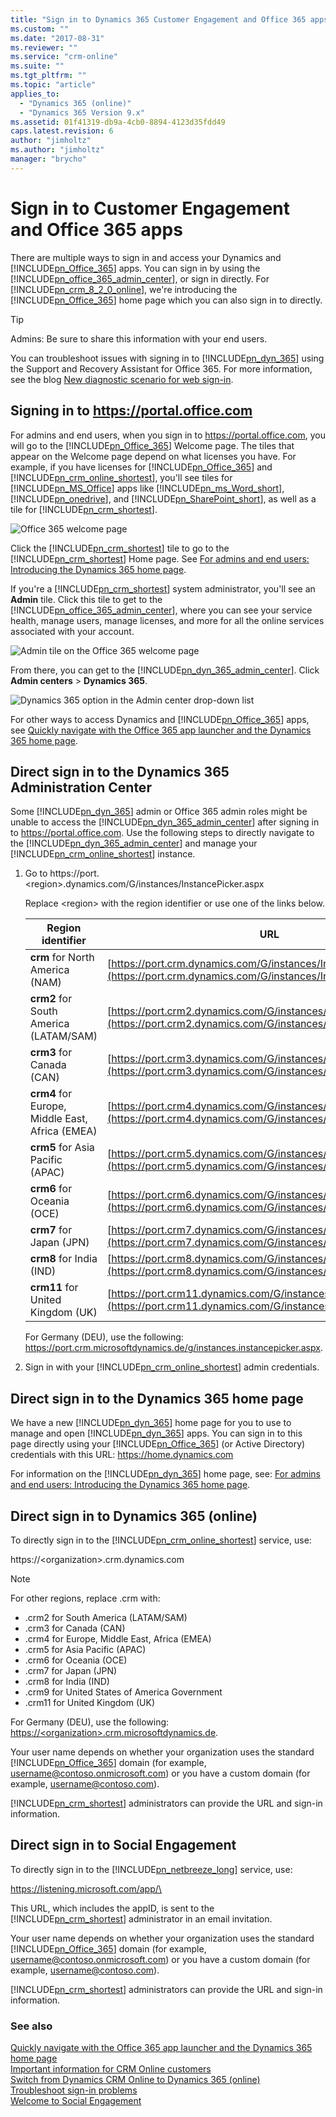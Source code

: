```yaml
---
title: "Sign in to Dynamics 365 Customer Engagement and Office 365 apps | MicrosoftDocs"
ms.custom: ""
ms.date: "2017-08-31"
ms.reviewer: ""
ms.service: "crm-online"
ms.suite: ""
ms.tgt_pltfrm: ""
ms.topic: "article"
applies_to: 
  - "Dynamics 365 (online)"
  - "Dynamics 365 Version 9.x"
ms.assetid: 01f41319-db9a-4cb0-8894-4123d35fdd49
caps.latest.revision: 6
author: "jimholtz"
ms.author: "jimholtz"
manager: "brycho"
---
```

# Sign in to Customer Engagement and Office 365 apps
There are multiple ways to sign in and access your Dynamics and [!INCLUDE[pn_Office_365](../includes/pn-office-365.md)] apps. You can sign in by using the [!INCLUDE[pn_office_365_admin_center](../includes/pn-office-365-admin-center.md)], or sign in directly. For [!INCLUDE[pn_crm_8_2_0_online](../includes/pn-crm-8-2-0-online.md)], we're introducing the [!INCLUDE[pn_Office_365](../includes/pn-office-365.md)] home page which you can also sign in to directly.  
  
> [!TIP]
>  Admins: Be sure to share this information with your end users.  
>   
>  You can troubleshoot issues with signing in to [!INCLUDE[pn_dyn_365](../includes/pn-dyn-365.md)] using the Support and Recovery Assistant for Office 365. For more information, see the blog [New diagnostic scenario for web sign-in](https://community.dynamics.com/crm/b/dynamicscrmsupportblog/archive/2016/11/15/new-diagnostic-scenario-for-web-sign-in).  
  
<a name="BKMK_PortalSignIn"></a>   
## Signing in to https://portal.office.com  
 For admins and end users, when you sign in to https://portal.office.com, you will go to the [!INCLUDE[pn_Office_365](../includes/pn-office-365.md)] Welcome page. The tiles that appear on the Welcome page depend on what licenses you have. For example, if you have licenses for [!INCLUDE[pn_Office_365](../includes/pn-office-365.md)] and [!INCLUDE[pn_crm_online_shortest](../includes/pn-crm-online-shortest.md)], you'll see tiles for [!INCLUDE[pn_MS_Office](../includes/pn-ms-office.md)] apps like [!INCLUDE[pn_ms_Word_short](../includes/pn-ms-word-short.md)], [!INCLUDE[pn_onedrive](../includes/pn-onedrive.md)], and [!INCLUDE[pn_SharePoint_short](../includes/pn-sharepoint-short.md)], as well as a tile for [!INCLUDE[pn_crm_shortest](../includes/pn-crm-shortest.md)].  
  
 ![Office 365 welcome page](../admin/media/office-365-welcome-page.png "Office 365 welcome page")  
  
 Click the [!INCLUDE[pn_crm_shortest](../includes/pn-crm-shortest.md)] tile to go to the [!INCLUDE[pn_crm_shortest](../includes/pn-crm-shortest.md)] Home page. See [For admins and end users: Introducing the Dynamics 365 home page](../admin/quickly-navigate-office-365-app-launcher.md#BKMK_IntroD365HomePage).  
  
 If you're a [!INCLUDE[pn_crm_shortest](../includes/pn-crm-shortest.md)] system administrator, you'll see an **Admin** tile. Click this tile to get to the [!INCLUDE[pn_office_365_admin_center](../includes/pn-office-365-admin-center.md)], where you can see your service health, manage users, manage licenses, and more for all the online services associated with your account.  
  
 ![Admin tile on the Office 365 welcome page](../admin/media/admin-tile-office-365-welcome-page.png "Admin tile on the Office 365 welcome page")  
  
 From there, you can get to the [!INCLUDE[pn_dyn_365_admin_center](../includes/pn-dyn-365-admin-center.md)]. Click **Admin centers** > **Dynamics 365**.  
  
 ![Dynamics 365 option in the Admin center drop&#45;down list](../admin/media/click-admin-centers-dynamics-365.png "Dynamics 365 option in the Admin center drop-down list")  
  
 For other ways to access Dynamics and [!INCLUDE[pn_Office_365](../includes/pn-office-365.md)] apps, see [Quickly navigate with the Office 365 app launcher and the Dynamics 365 home page](../admin/quickly-navigate-office-365-app-launcher.md).  
  
<a name="BKMK_DirectAdminCenter"></a>   
## Direct sign in to the Dynamics 365 Administration Center  
 Some [!INCLUDE[pn_dyn_365](../includes/pn-dyn-365.md)] admin or Office 365 admin roles might be unable to access the [!INCLUDE[pn_dyn_365_admin_center](../includes/pn-dyn-365-admin-center.md)] after signing in to https://portal.office.com. Use the following steps to directly navigate to the [!INCLUDE[pn_dyn_365_admin_center](../includes/pn-dyn-365-admin-center.md)] and manage your [!INCLUDE[pn_crm_online_shortest](../includes/pn-crm-online-shortest.md)] instance.  
  
1.  Go to https://port.\<region>.dynamics.com/G/instances/InstancePicker.aspx  
  
     Replace \<region> with the region identifier or use one of the links below.  
  
    |Region identifier|URL|  
    |-----------------------|---------|  
    |**crm** for North America (NAM)|[https://port.crm.dynamics.com/G/instances/InstancePicker.aspx](https://port.crm.dynamics.com/G/instances/InstancePicker.aspx)|  
    |**crm2** for South America (LATAM/SAM)|[https://port.crm2.dynamics.com/G/instances/InstancePicker.aspx](https://port.crm2.dynamics.com/G/instances/InstancePicker.aspx)|  
    |**crm3** for Canada (CAN)|[https://port.crm3.dynamics.com/G/instances/InstancePicker.aspx](https://port.crm3.dynamics.com/G/instances/InstancePicker.aspx)|  
    |**crm4** for Europe, Middle East, Africa (EMEA)|[https://port.crm4.dynamics.com/G/instances/InstancePicker.aspx](https://port.crm4.dynamics.com/G/instances/InstancePicker.aspx)|  
    |**crm5** for Asia Pacific (APAC)|[https://port.crm5.dynamics.com/G/instances/InstancePicker.aspx](https://port.crm5.dynamics.com/G/instances/InstancePicker.aspx)|  
    |**crm6** for Oceania (OCE)|[https://port.crm6.dynamics.com/G/instances/InstancePicker.aspx](https://port.crm6.dynamics.com/G/instances/InstancePicker.aspx)|  
    |**crm7** for Japan (JPN)|[https://port.crm7.dynamics.com/G/instances/InstancePicker.aspx](https://port.crm7.dynamics.com/G/instances/InstancePicker.aspx)|  
    |**crm8** for India (IND)|[https://port.crm8.dynamics.com/G/instances/InstancePicker.aspx](https://port.crm8.dynamics.com/G/instances/InstancePicker.aspx)|  
    |**crm11** for United Kingdom (UK)|[https://port.crm11.dynamics.com/G/instances/InstancePicker.aspx](https://port.crm11.dynamics.com/G/instances/InstancePicker.aspx)|  
  
     For Germany (DEU), use the following: https://port.crm.microsoftdynamics.de/g/instances.instancepicker.aspx.  
  
2.  Sign in with your [!INCLUDE[pn_crm_online_shortest](../includes/pn-crm-online-shortest.md)] admin credentials.  
  
<a name="BKMK_DirectHomePage"></a>   
## Direct sign in to the Dynamics 365 home page  
 We have a new [!INCLUDE[pn_dyn_365](../includes/pn-dyn-365.md)] home page for you to use  to manage and open [!INCLUDE[pn_dyn_365](../includes/pn-dyn-365.md)] apps. You can sign in to this page directly using your [!INCLUDE[pn_Office_365](../includes/pn-office-365.md)] (or Active Directory) credentials with this URL: https://home.dynamics.com  
  
 For information on the [!INCLUDE[pn_dyn_365](../includes/pn-dyn-365.md)] home page, see: [For admins and end users: Introducing the Dynamics 365 home page](../admin/quickly-navigate-office-365-app-launcher.md#BKMK_IntroD365HomePage).  
  
<a name="BKMK_directsignin"></a>   
## Direct sign in to Dynamics 365 (online)  
 To directly sign in to the [!INCLUDE[pn_crm_online_shortest](../includes/pn-crm-online-shortest.md)] service, use:  
  
 https://\<organization>.crm.dynamics.com  
  
> [!NOTE]
>  For other regions, replace .crm with:  
>   
>  -   .crm2 for South America (LATAM/SAM)  
> -   .crm3 for Canada (CAN)  
> -   .crm4 for Europe, Middle East, Africa (EMEA)  
> -   .crm5 for Asia Pacific (APAC)  
> -   .crm6 for Oceania (OCE)  
> -   .crm7 for Japan (JPN)  
> -   .crm8 for India (IND)  
> -   .crm9 for United States of America Government  
> -   .crm11 for United Kingdom (UK)  
  
 For Germany (DEU), use the following: [https://\<organization>.crm.microsoftdynamics.de](https://<organization>.crm.microsoftdynamics.de).  
  
 Your user name depends on whether your organization uses the standard [!INCLUDE[pn_Office_365](../includes/pn-office-365.md)] domain (for example, username@contoso.onmicrosoft.com) or you have a custom domain (for example, username@contoso.com).  
  
 [!INCLUDE[pn_crm_shortest](../includes/pn-crm-shortest.md)] administrators can provide the URL and sign-in information.  
  
<a name="BKMK_social"></a>   
## Direct sign in to Social Engagement  
 To directly sign in to the [!INCLUDE[pn_netbreeze_long](../includes/pn-netbreeze-long.md)] service, use:  
  
 https://listening.microsoft.com/app/\<appID>  
  
 This URL, which includes the appID, is sent to the [!INCLUDE[pn_crm_shortest](../includes/pn-crm-shortest.md)] administrator in an email invitation.  
  
 Your user name depends on whether your organization uses the standard [!INCLUDE[pn_Office_365](../includes/pn-office-365.md)] domain (for example, username@contoso.onmicrosoft.com) or you have a custom domain (for example, username@contoso.com).  
  
 [!INCLUDE[pn_crm_shortest](../includes/pn-crm-shortest.md)] administrators can provide the URL and sign-in information.  
  
### See also  
 [Quickly navigate with the Office 365 app launcher and the Dynamics 365 home page](../admin/quickly-navigate-office-365-app-launcher.md)   
 [Important information for CRM Online customers](../admin/important-information-customers.md)   
 [Switch from Dynamics CRM Online to Dynamics 365 (online)](../admin/switch-dynamics-crm-online-dynamics-365.md)   
 [Troubleshoot sign-in problems](troubleshoot-sign-in-problems.md)<br>
 [Welcome to Social Engagement](~/social-engagement/overview)